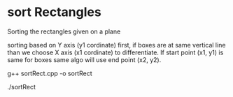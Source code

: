 # sort Rectangles
Sorting the rectangles given on a plane


sorting based on Y axis (y1 cordinate) first,
if boxes are at same vertical line than we choose
X axis (x1 cordinate) to differentiate.
If start point (x1, y1) is same for boxes same algo
will use end point (x2, y2).

g++ sortRect.cpp -o sortRect

./sortRect
